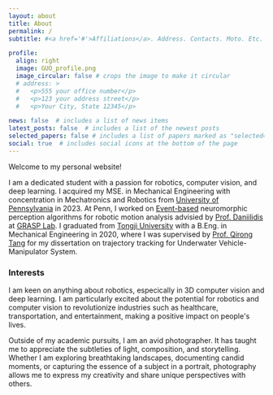 ```yaml
---
layout: about
title: About
permalink: /
subtitle: #<a href='#'>Affiliations</a>. Address. Contacts. Moto. Etc.

profile:
  align: right
  image: GUO_profile.png
  image_circular: false # crops the image to make it circular
  # address: >
  #   <p>555 your office number</p>
  #   <p>123 your address street</p>
  #   <p>Your City, State 12345</p>

news: false  # includes a list of news items
latest_posts: false  # includes a list of the newest posts
selected_papers: false # includes a list of papers marked as "selected={true}"
social: true  # includes social icons at the bottom of the page
---
```


<!-- Write your biography here. Tell the world about yourself. Link to your favorite [subreddit](http://reddit.com). You can put a picture in, too. The code is already in, just name your picture `prof_pic.jpg` and put it in the `img/` folder. -->

<!-- Put your address / P.O. box / other info right below your picture. You can also disable any of these elements by editing `profile` property of the YAML header of your `_pages/about.md`. Edit `_bibliography/papers.bib` and Jekyll will render your [publications page](/al-folio/publications/) automatically.

Link to your social media connections, too. This theme is set up to use [Font Awesome icons](http://fontawesome.github.io/Font-Awesome/) and [Academicons](https://jpswalsh.github.io/academicons/), like the ones below. Add your Facebook, Twitter, LinkedIn, Google Scholar, or just disable all of them. -->

Welcome to my personal website! 

I am a dedicated student with a passion for robotics, computer vision, and deep learning. I acquired my MSE. in Mechanical Engineering with concentration in Mechatronics and Robotics from [University of Pennsylvania](https://www.seas.upenn.edu/) in 2023. At Penn, I worked on [Event-based](https://en.wikipedia.org/wiki/Event_camera) neuromorphic perception algorithms for robotic motion analysis advisied by [Prof. Daniilidis](https://www.cis.upenn.edu/~kostas/) at [GRASP Lab](https://www.grasp.upenn.edu/). I graduated from [Tongji University](https://en.tongji.edu.cn/p/#/) with a B.Eng. in Mechanical Engineering in 2020, where I was supervised by [Prof. Qirong Tang](http://robotics-tongji.org/members/qtang) for my dissertation on trajectory tracking for Underwater Vehicle-Manipulator System.

### Interests

I am keen on anything about robotics, especically in 3D computer vision and deep learning. I am particularly excited about the potential for robotics and computer vision to revolutionize industries such as healthcare, transportation, and entertainment, making a positive impact on people's lives.

Outside of my academic pursuits, I am an avid photographer. It has taught me to appreciate the subtleties of light, composition, and storytelling. Whether I am exploring breathtaking landscapes, documenting candid moments, or capturing the essence of a subject in a portrait, photography allows me to express my creativity and share unique perspectives with others.
